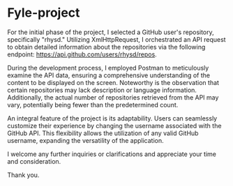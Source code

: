 # Fyle-project

For the initial phase of the project, I selected a GitHub user's repository, specifically "rhysd." Utilizing XmlHttpRequest, I orchestrated an API request to obtain detailed information about the repositories via the following endpoint: https://api.github.com/users/rhysd/repos.

During the development process, I employed Postman to meticulously examine the API data, ensuring a comprehensive understanding of the content to be displayed on the screen. Noteworthy is the observation that certain repositories may lack description or language information. Additionally, the actual number of repositories retrieved from the API may vary, potentially being fewer than the predetermined count.

An integral feature of the project is its adaptability. Users can seamlessly customize their experience by changing the username associated with the GitHub API. This flexibility allows the utilization of any valid GitHub username, expanding the versatility of the application.

I welcome any further inquiries or clarifications and appreciate your time and consideration.

Thank you.
